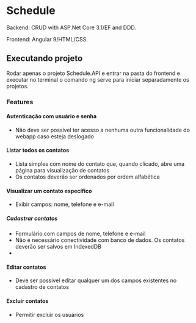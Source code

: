 # Schedule
Backend: CRUD with ASP.Net Core 3.1/EF and DDD.

Frontend: Angular 9/HTML/CSS.

## Executando projeto
Rodar apenas o projeto Schedule.API e entrar na pasta do frontend e executar no terminal o comando ng serve para iniciar separadamente os projetos.
 
### Features

#### Autenticação com usuário e senha

- Não deve ser possível ter acesso a nenhuma outra funcionalidade do webapp caso esteja deslogado

#### Listar todos os contatos

- Lista simples com nome do contato que, quando clicado, abre uma página para visualização de contatos
- Os contatos deverão ser ordenados por ordem alfabética

#### Visualizar um contato específico

- Exibir campos: nome, telefone e e-mail

##### Cadastrar contatos

- Formulário com campos de nome, telefone e e-mail
- Não é necessário conectividade com banco de dados. Os contatos deverão ser salvos em IndexedDB
- 
#### Editar contatos

- Deve ser possível editar qualquer um dos campos existentes no cadastro de contatos

#### Excluir contatos

- Permitir excluir os usuários
